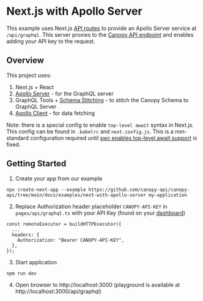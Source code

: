 # Next.js with Apollo Server

This example uses Next.js [API routes](https://nextjs.org/docs/api-routes/introduction) to provide an Apollo Server service at `/api/graphql`. This server proxies to the [Canopy API endpoint](https://endpoint.canopyapi.co/) and enables adding your API key to the request.

## Overview

This project uses:

1. Next.js + React
2. [Apollo Server](https://www.apollographql.com/docs/apollo-server/) - for the GraphQL server
3. GraphQL Tools + [Schema Stitching](https://the-guild.dev/graphql/stitching/docs) - to stitch the Canopy Schema to GraphQL Server
4. [Apollo Client](https://www.apollographql.com/docs/react/) - for data fetching

Note: there is a special config to enable `top-level await` syntax in Next.js. This config can be found in `.babelrc` and `next.config.js`. This is a non-standard configuration required until [swc enables top-level await support](https://github.com/vercel/next.js/issues/31054) is fixed.

## Getting Started

1. Create your app from our example

```
npx create-next-app --example https://github.com/canopy-api/canopy-api/tree/main/docs/examples/next-with-apollo-server my-application
```

2. Replace Authorization header placeholder `CANOPY-API-KEY` in `pages/api/graphql.ts` with your API Key (found on your [dashboard](https://www.canopyapi.co/dashboard))

```
const remoteExecutor = buildHTTPExecutor({
  ...
  headers: {
    Authorization: "Bearer CANOPY-API-KEY",
  },
});
```

3. Start application

```
npm run dev
```

4. Open browser to http://localhost:3000 (playground is available at http://localhost:3000/api/graphql)
